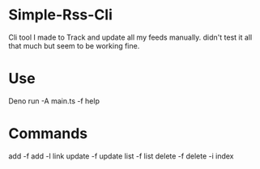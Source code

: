 # Simple-Rss-Cli
Cli tool I made to Track and update all my feeds manually. didn't test it all that much but seem to be working fine.

# Use
Deno run -A main.ts -f help

# Commands
add       -f add -l link
update    -f update
list      -f list
delete    -f delete -i index
